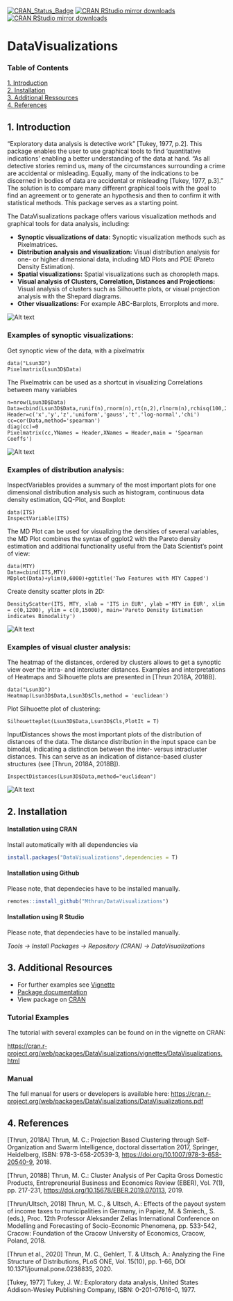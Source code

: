 [![CRAN_Status_Badge](http://www.r-pkg.org/badges/version/DataVisualizations)](https://cran.r-project.org/package=DataVisualizations)
[![CRAN RStudio mirror downloads](https://cranlogs.r-pkg.org/badges/grand-total/DataVisualizations?color=blue)](https://r-pkg.org/pkg/DataVisualizations)
[![CRAN RStudio mirror downloads](https://cranlogs.r-pkg.org/badges/last-month/DataVisualizations?color=green)](https://r-pkg.org/pkg/DataVisualizations)

# DataVisualizations

### Table of Contents  
[1. Introduction](#introduction)  
[2. Installation](#installation)  
[3. Additional Ressources](#additional)  
[4. References](#references)  



## 1. Introduction <a name="introduction"/>


“Exploratory data analysis is detective work” [Tukey, 1977, p.2]. This package enables the user to use graphical tools to find ‘quantitative indications’ enabling a better understanding of the data at hand. “As all detective stories remind us, many of the circumstances surrounding a crime are accidental or misleading. Equally, many of the indications to be discerned in bodies of data are accidental or misleading [Tukey, 1977, p.3].” The solution is to compare many different graphical tools with the goal to find an agreement or to generate an hypothesis and then to confirm it with statistical methods. This package serves as a starting point.

The DataVisualizations package offers various visualization methods and graphical tools for data analysis, including:
- **Synoptic visualizations of data:** Synoptic visualization methods such as Pixelmatrices.
- **Distribution analysis and visualization:** Visual distribution analysis for one- or higher dimensional data, including MD Plots and PDE (Pareto Density Estimation).
- **Spatial visualizations:** Spatial visualizations such as choropleth maps.
- **Visual analysis of Clusters, Correlation, Distances and Projections:** Visual analysis of clusters such as Silhouette plots, or visual projection analysis with the Shepard diagrams.
- **Other visualizations:** For example ABC-Barplots, Errorplots and more.

![Alt text](inst/extdata/images/DataVisCollage.png)


### Examples of synoptic visualizations:

Get synoptic view of the data, with a pixelmatrix

```{}
data("Lsun3D")
Pixelmatrix(Lsun3D$Data)
```

The Pixelmatrix can be used as a shortcut in visualizing Correlations between many variables

```{}
n=nrow(Lsun3D$Data)
Data=cbind(Lsun3D$Data,runif(n),rnorm(n),rt(n,2),rlnorm(n),rchisq(100,2))
Header=c('x','y','z','uniform','gauss','t','log-normal','chi')
cc=cor(Data,method='spearman')
diag(cc)=0
Pixelmatrix(cc,YNames = Header,XNames = Header,main = 'Spearman Coeffs')
```

![Alt text](inst/extdata/images/SynopticCollage.png)


### Examples of distribution analysis:
                    
InspectVariables provides a summary of the most important plots for one dimensional distribution analysis such as histogram, continuous data density estimation, QQ-Plot, and Boxplot:
```{}
data(ITS)
InspectVariable(ITS)
```

The MD Plot can be used for visualizing the densities of several variables, the MD Plot combines the syntax of ggplot2 with the Pareto density estimation and additional functionality useful from the Data Scientist’s point of view:
```{}
data(MTY)
Data=cbind(ITS,MTY)
MDplot(Data)+ylim(0,6000)+ggtitle('Two Features with MTY Capped')
```

Create density scatter plots in 2D:
```{}
DensityScatter(ITS, MTY, xlab = 'ITS in EUR', ylab ='MTY in EUR', xlim = c(0,1200), ylim = c(0,15000), main='Pareto Density Estimation indicates Bimodality')
```

![Alt text](inst/extdata/images/DistributionAnalysisCollage.png)
                      
### Examples of visual cluster analysis:

The heatmap of the distances, ordered by clusters allows to get a synoptic view over the intra- and intercluster distances. Examples and interpretations of Heatmaps and Silhouette plots are presented in [Thrun 2018A, 2018B].
```{}
data("Lsun3D")
Heatmap(Lsun3D$Data,Lsun3D$Cls,method = 'euclidean')
```

Plot Silhuoette plot of clustering:
```{}
Silhouetteplot(Lsun3D$Data,Lsun3D$Cls,PlotIt = T)
```

InputDistances shows the most important plots of the distribution of distances of the data. The distance distribution in the input space can be bimodal, indicating a distinction between the inter- versus intracluster distances. This can serve as an indication of distance-based cluster structures (see [Thrun, 2018A, 2018B]).
```{}
InspectDistances(Lsun3D$Data,method="euclidean")
```

![Alt text](inst/extdata/images/ClusterAnalysisCollage.png)


## 2. Installation <a name="installation"/>


#### Installation using CRAN
Install automatically with all dependencies via

```R
install.packages("DataVisualizations",dependencies = T)
```

#### Installation using Github
Please note, that dependecies have to be installed manually.

```R
remotes::install_github("Mthrun/DataVisualizations")
```

#### Installation using R Studio
Please note, that dependecies have to be installed manually.

*Tools -> Install Packages -> Repository (CRAN) -> DataVisualizations*


## 3. Additional Resources <a name="additional"/>


- For further examples see [Vignette](https://cran.r-project.org/web/packages/DataVisualizations/vignettes/DataVisualizations.html)
- [Package documentation](https://cran.r-project.org/web/packages/DataVisualizations/DataVisualizations.pdf)
- View package on [CRAN](https://cran.r-project.org/web/packages/DataVisualizations/index.html)

### Tutorial Examples

The tutorial with several examples can be found on in the vignette on CRAN:

https://cran.r-project.org/web/packages/DataVisualizations/vignettes/DataVisualizations.html


### Manual

The full manual for users or developers is available here:
https://cran.r-project.org/web/packages/DataVisualizations/DataVisualizations.pdf


## 4. References <a name="references"/>

[Thrun, 2018A] Thrun, M. C.: Projection Based Clustering through Self-Organization and Swarm Intelligence, doctoral dissertation 2017, Springer, Heidelberg, ISBN: 978-3-658-20539-3, https://doi.org/10.1007/978-3-658-20540-9, 2018.

[Thrun, 2018B] Thrun, M. C.: Cluster Analysis of Per Capita Gross Domestic Products, Entrepreneurial Business and Economics Review (EBER), Vol. 7(1), pp. 217-231, https://doi.org/10.15678/EBER.2019.070113, 2019.

[Thrun/Ultsch, 2018] Thrun, M. C., & Ultsch, A.: Effects of the payout system of income taxes to municipalities in Germany, in Papiez, M. & Smiech,, S. (eds.), Proc. 12th Professor Aleksander Zelias International Conference on Modelling and Forecasting of Socio-Economic Phenomena, pp. 533-542, Cracow: Foundation of the Cracow University of Economics, Cracow, Poland, 2018.

[Thrun et al., 2020] Thrun, M. C., Gehlert, T. & Ultsch, A.: Analyzing the Fine Structure of Distributions, PLoS ONE, Vol. 15(10), pp. 1-66, DOI 10.1371/journal.pone.0238835, 2020.

[Tukey, 1977] Tukey, J. W.: Exploratory data analysis, United States Addison-Wesley Publishing Company, ISBN: 0-201-07616-0, 1977.
 


